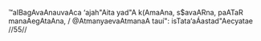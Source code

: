 ™aIBagAvaAnauvaAca
‘ajah"Aita yad"A k(AmaAna, s$avaARna, paATaR manaAegAtaAna, /
@AtmanyaevaAtmanaA tauí": isTata‘aÁastad"Aecyatae //55//